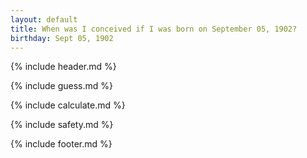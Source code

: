 ```yaml
---
layout: default
title: When was I conceived if I was born on September 05, 1902?
birthday: Sept 05, 1902
---
```


{% include header.md %}

{% include guess.md %}

{% include calculate.md %}

{% include safety.md %}

{% include footer.md %}



